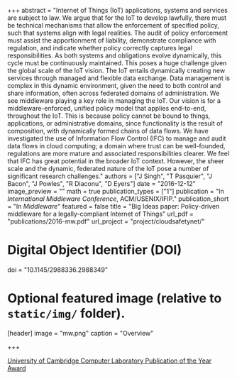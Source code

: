 +++
abstract = "Internet of Things (IoT) applications, systems and services are subject to law. We argue that for the IoT to develop lawfully, there must be technical mechanisms that allow the enforcement of specified policy, such that systems align with legal realities. The audit of policy enforcement must assist the apportionment of liability, demonstrate compliance with regulation, and indicate whether policy correctly captures legal responsibilities. As both systems and obligations evolve dynamically, this cycle must be continuously maintained. This poses a huge challenge given the global scale of the IoT vision. The IoT entails dynamically creating new services through managed and flexible data exchange. Data management is complex in this dynamic environment, given the need to both control and share information, often across federated domains of administration. We see middleware playing a key role in managing the IoT. Our vision is for a middleware-enforced, unified policy model that applies end-to-end, throughout the IoT. This is because policy cannot be bound to things, applications, or administrative domains, since functionality is the result of composition, with dynamically formed chains of data flows. We have investigated the use of Information Flow Control (IFC) to manage and audit data flows in cloud computing; a domain where trust can be well-founded, regulations are more mature and associated responsibilities clearer. We feel that IFC has great potential in the broader IoT context. However, the sheer scale and the dynamic, federated nature of the IoT pose a number of significant research challenges."
authors = ["J Singh", "T Pasquier", "J Bacon", "J Powles", "R Diaconu", "D Eyers"]
date = "2016-12-12"
image_preview = ""
math = true
publication_types = ["1"]
publication = "In *International Middleware Conference*, ACM/USENIX/IFIP."
publication_short = "In *Middleware*"
featured = false
title = "Big Ideas paper: Policy-driven middleware for a legally-compliant Internet of Things"
url_pdf = "publications/2016-mw.pdf"
url_project = "project/cloudsafetynet/"

# Digital Object Identifier (DOI)
doi = "10.1145/2988336.2988349"

# Optional featured image (relative to `static/img/` folder).
[header]
image = "mw.png"
caption = "Overview"

+++

[University of Cambridge Computer Laboratory Publication of the Year Award](https://www.cl.cam.ac.uk/ring/awards.html)
